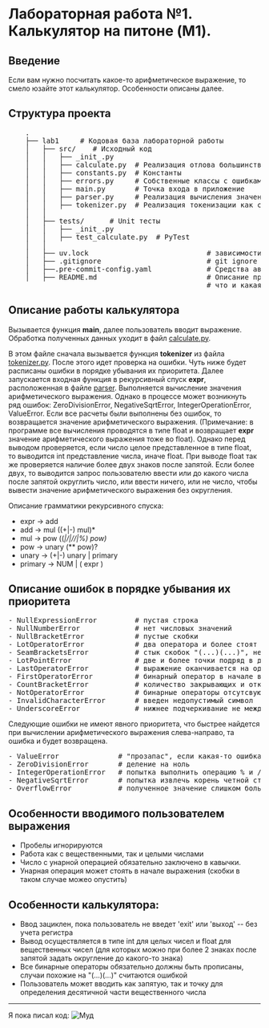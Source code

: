 # Лабораторная работа №1. Калькулятор на питоне (M1).

## Введение
Если вам нужно посчитать какое-то арифметическое выражение, то смело юзайте этот калькулятор. Особенности описаны далее.

## Структура проекта

 <pre>
    .
    ├── lab1     # Кодовая база лабораторной работы
    │   ├── src/    # Исходный код
    │   │   ├── _init_.py    
    │   │   ├── calculate.py  # Реализация отлова большинства ошибок
    │   │   ├── constants.py  # Константы
    │   │   ├── errors.py     # Собственные классы с ошибками
    │   │   ├── main.py       # Точка входа в приложение
    │   │   ├── parser.py     # Реализация вычисления значения математического выражение (рекурсивный спуск)
    │   │   ├── tokenizer.py  # Реализация токенизации как самого выражения, так и отдельного токена
    │   │   
    │   ├── tests/      # Unit тесты
    │   │   ├── _init_.py
    │   │   ├── test_calculate.py  # PyTest
    │   │  
    │   ├── uv.lock                            # зависимости проекта
    │   ├── .gitignore                         # git ignore файл
    │   ├──.pre-commit-config.yaml             # Средства автоматизации проверки кодстайла
    │   ├── README.md                          # Описание проекта, с описанием файлов и с титульником о том,
                                               # что и какая задача
</pre>


## Описание работы калькулятора
Вызывается функция **main**, далее пользователь вводит выражение. Обработка полученных данных уходит в файл [calculate.py](src/calculate.py).

В этом файле сначала вызывается функция **tokenizer** из файла [tokenizer.py](src/tokenizer.py). После этого идет проверка на ошибки. Чуть ниже
будет расписаны ошибки в порядке убывания их приоритета. Далее запускается входная функция в рекурсивный спуск **expr**, расположенная в файле [parser](src/parser.py).
Выполняется вычисление значения арифметического выражения. Однако в процессе может возникнуть ряд ошибок: ZeroDivisionError, NegativeSqrtError, IntegerOperationError, ValueError.
Если все расчеты были выполнены без ошибок, то возвращается значение арифметического выражения.
(Примечание: в программе все вычисления проводятся в типе float и возвращает **expr** значение арифметического выражения тоже во float). Однако перед выводом проверяется,
если число целое представленное в типе float, то выводится int представление числа, иначе float. При выводе float так же проверяется наличие более двух знаков после запятой.
Если более двух, то выводится запрос пользователю ввести или до какого числа после запятой округлить число, или ввести ничего, или не число,
чтобы вывести значение арифметического выражения без округления.

Описание грамматики рекурсивного спуска:
- expr → add
- add → mul ((+|-) mul)*
- mul → pow ((*|/|//|%) pow)*
- pow → unary (** pow)?
- unary → (+|-) unary | primary
- primary → NUM | ( expr )

## Описание ошибок в порядке убывания их приоритета
<pre>
- NullExpressionError         # пустая строка
- NullNumberError             # нет числовых значений
- NullBracketError            # пустые скобки
- LotOperatorError            # два оператора и более стоят подряд
- SeamBracketsError           # стык скобок "(...)(...)", нет операции
- LotPointError               # две и более точки подряд в десятичной записи числа
- LastOperatorError           # выражение оканчивается на один из операроторов из константы ALL_OPERATORS
- FirstOperatorError          # бинарный оператор в начале выражения
- CountBracketError           # количество закрывающих и открывающих скобок не равное
- NotOperatorError            # бинарные операторы отсутсвуют
- InvalidCharacterError       # введен недопустимый символ
- UnderscoreError             # нижнее подчеркивание не между частями числа
</pre>

Следующие ошибки не имеют явного приоритета, что быстрее найдется при вычислении
арифметического выражения слева-направо, та ошибка и будет возвращена.

<pre>
- ValueError              # "прозапас", если какая-то ошибка в коде была не учтена 
- ZeroDivisionError       # деление на ноль
- IntegerOperationError   # попытка выполнить операцию % и // для вещественных чисел
- NegativeSqrtError       # попытка извлечь корень четной степени из отрицательного числа
- OverflowError           # полученное значение слишком большое
</pre>

## Особенности вводимого пользователем выражения
- Пробелы игнорируются
- Работа как с вещественными, так и целыми числами
- Число с унарной операцией обязательно заключено в кавычки.
- Унарная операция может стоять в начале выражения (скобки в таком случае можео опустить)

## Особенности калькулятора:
- Ввод зациклен, пока пользователь не введет 'exit' или 'выход' -- без учета регистра
- Вывод осуществляется в типе int для целых чисел и float для вещественных чисел (для которых можно при более 
2 знаках после запятой задать округление до какого-то знака)
- Все бинарные операторы обязательно должны быть прописаны, случаи похожие на "(...)(...)" считаются ошибкой
- Пользователь может вводить как запятую, так и точку для определения десятичной части вещественного числа

---

Я пока писал код:
![Муд](https://avatars.mds.yandex.net/i?id=0430bab43e050b187c31e0f7103b602a_l-3979039-images-thumbs&n=13)